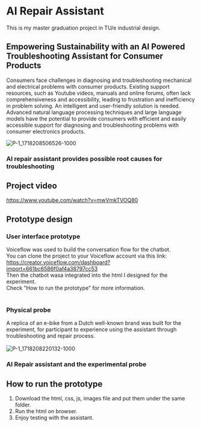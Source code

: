 # AI Repair Assistant
This is my master graduation project in TU/e industrial design.

## Empowering Sustainability with an AI Powered Troubleshooting Assistant for Consumer Products
Consumers face challenges in diagnosing and troubleshooting mechanical and electrical problems with consumer products. Existing support resources, such as Youtube videos, manuals and online forums, often lack comprehensiveness and accessibility, leading to frustration and inefficiency in problem solving. An intelligent and user-friendly solution is needed. Advanced natural language processing techniques and large language models have the potential to provide consumers with efficient and easily accessible support for diagnosing and troubleshooting problems with consumer electronics products.

![P-1_1718208506526-1000](https://github.com/Davidhuang616/ai_repair_assistant/assets/124699019/25211f40-aef9-4b40-adec-9ca22a9ce08d)
### AI repair assistant provides possible root causes for troubleshooting

## Project video
https://www.youtube.com/watch?v=mwVmkTVOQ80

## Prototype design
### User interface prototype <br />
Voiceflow was used to build the conversation flow for the chatbot. <br />
You can clone the project to your Voiceflow account via this link: <br />
https://creator.voiceflow.com/dashboard?import=661bc6586f0af4a38797cc53 <br />
Then the chatbot wasa integrated into the html I designed for the experiment. <br />
Check "How to run the prototype" for more information. <br />
<br />
### Physical probe <br />
A replica of an e-bike from a Dutch well-known brand was built for the experiment, for participant to experience using the assistant through troubleshooting and repair process. <br />
<br />
![P-1_1718208220132-1000](https://github.com/Davidhuang616/ai_repair_assistant/assets/124699019/7633529c-c7f3-4de4-83ee-f3aaa6c23758)
### AI Repair assistant and the experimental probe

## How to run the prototype
1. Download the html, css, js, images file and put them under the same folder.
2. Run the html on browser.
3. Enjoy testing with the assistant.

